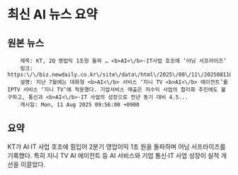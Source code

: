 # 최신 AI 뉴스 요약

## 원본 뉴스
		제목: KT, 2Q 영업익 1조원 돌파 … <b>AI<\/b>·IT사업 호조에 ‘어닝 서프라이즈’
		링크: https:\/\/biz.newdaily.co.kr\/site\/data\/html\/2025\/08\/11\/2025081100079.html
		설명: 지난 7월에는 대화형 <b>AI<\/b> 서비스 ‘지니 TV <b>AI<\/b> 에이전트’를 IPTV 서비스 ‘지니 TV’에 적용했다. 기업서비스 매출은 저수익 사업의 합리화 추진에도 불구하고, 통신과 <b>AI<\/b>·IT 사업의 성장으로 전년 동기 대비 4.5... 
		게시일: Mon, 11 Aug 2025 09:56:00 +0900


## 요약
KT가 AI·IT 사업 호조에 힘입어 2분기 영업이익 1조 원을 돌파하며 어닝 서프라이즈를 기록했다. 특히 지니 TV AI 에이전트 등 AI 서비스와 기업 통신·IT 사업 성장이 실적 개선을 이끌었다.
